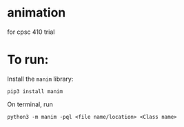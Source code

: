 # animation
for cpsc 410 trial

# To run:
Install the ```manim``` library:
```
pip3 install manim
```
On terminal, run 
```
python3 -m manim -pql <file name/location> <Class name>
```
